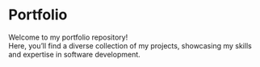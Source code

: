 # Portfolio
Welcome to my portfolio repository!  
Here, you’ll find a diverse collection of my projects, showcasing my skills and expertise in software development.
